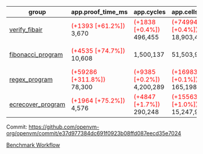 | group | app.proof_time_ms | app.cycles | app.cells_used | leaf.proof_time_ms | leaf.cycles | leaf.cells_used |
| -- | -- | -- | -- | -- | -- | -- |
| [verify_fibair](https://github.com/openvm-org/openvm/blob/benchmark-results/benchmarks-dispatch/refs/heads/chore/opt-alpha-pow/verify_fibair-e37d977384dc691f0923b08ffd087eecd35e7024.md) |<span style='color: red'>(+1393 [+61.2%])</span> 3,670 | <span style='color: red'>(+1838 [+0.4%])</span> 496,455 | <span style='color: red'>(+74994 [+0.4%])</span> 18,903,468 |- | - | - |
| [fibonacci_program](https://github.com/openvm-org/openvm/blob/benchmark-results/benchmarks-dispatch/refs/heads/chore/opt-alpha-pow/fibonacci-e37d977384dc691f0923b08ffd087eecd35e7024.md) |<span style='color: red'>(+4535 [+74.7%])</span> 10,608 |  1,500,137 |  51,503,940 |<span style='color: red'>(+6306 [+79.3%])</span> 14,262 | <span style='color: red'>(+72131 [+3.6%])</span> 2,080,280 | <span style='color: red'>(+2340498 [+3.0%])</span> 81,615,466 |
| [regex_program](https://github.com/openvm-org/openvm/blob/benchmark-results/benchmarks-dispatch/refs/heads/chore/opt-alpha-pow/regex-e37d977384dc691f0923b08ffd087eecd35e7024.md) |<span style='color: red'>(+59286 [+311.8%])</span> 78,300 | <span style='color: red'>(+9385 [+0.2%])</span> 4,200,289 | <span style='color: red'>(+169837 [+0.1%])</span> 165,198,010 |<span style='color: red'>(+11366 [+61.3%])</span> 29,896 | <span style='color: red'>(+97219 [+2.8%])</span> 3,581,080 | <span style='color: red'>(+3123030 [+1.8%])</span> 177,361,485 |
| [ecrecover_program](https://github.com/openvm-org/openvm/blob/benchmark-results/benchmarks-dispatch/refs/heads/chore/opt-alpha-pow/ecrecover-e37d977384dc691f0923b08ffd087eecd35e7024.md) |<span style='color: red'>(+1964 [+75.2%])</span> 4,576 | <span style='color: red'>(+4847 [+1.7%])</span> 290,248 | <span style='color: red'>(+155632 [+1.0%])</span> 15,247,929 |<span style='color: red'>(+15395 [+50.5%])</span> 45,876 | <span style='color: red'>(+189274 [+4.1%])</span> 4,853,971 | <span style='color: red'>(+7310266 [+2.9%])</span> 260,512,544 |


Commit: https://github.com/openvm-org/openvm/commit/e37d977384dc691f0923b08ffd087eecd35e7024

[Benchmark Workflow](https://github.com/openvm-org/openvm/actions/runs/12892336573)
